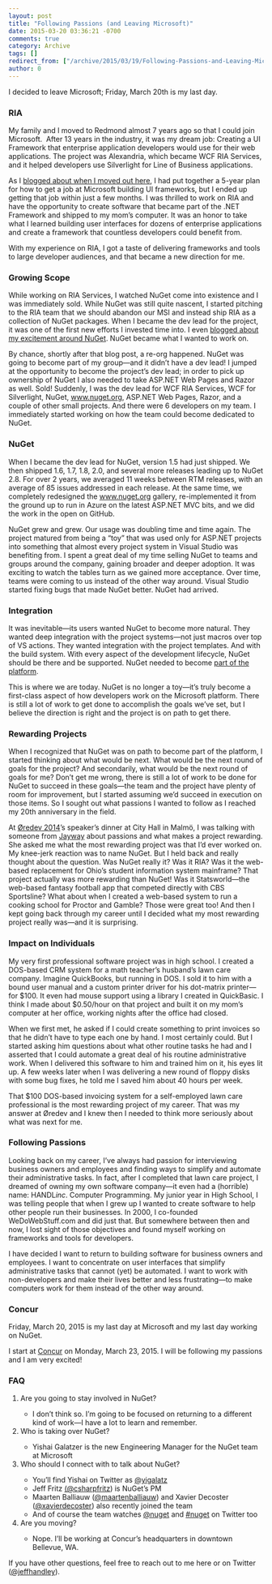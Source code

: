 ```yaml
---
layout: post
title: "Following Passions (and Leaving Microsoft)"
date: 2015-03-20 03:36:21 -0700
comments: true
category: Archive
tags: []
redirect_from: ["/archive/2015/03/19/Following-Passions-and-Leaving-Microsoft.aspx", "/archive/2015/03/19/following-passions-and-leaving-microsoft.aspx"]
author: 0
---
```

<!-- more -->
<p>I decided to leave Microsoft; Friday, March 20th is my last day.</p>  <h3>RIA</h3>  <p>My family and I moved to Redmond almost 7 years ago so that I could join Microsoft.  After 13 years in the industry, it was my dream job: Creating a UI Framework that enterprise application developers would use for their web applications. The project was Alexandria, which became WCF RIA Services, and it helped developers use Silverlight for Line of Business applications.</p>  <p>As I <a href="http://jeffhandley.com/archive/2008/04/06/leaving-big-and-relocating.aspx">blogged about when I moved out here</a>, I had put together a 5-year plan for how to get a job at Microsoft building UI frameworks, but I ended up getting that job within just a few months. I was thrilled to work on RIA and have the opportunity to create software that became part of the .NET Framework and shipped to my mom’s computer. It was an honor to take what I learned building user interfaces for dozens of enterprise applications and create a framework that countless developers could benefit from.</p>  <p>With my experience on RIA, I got a taste of delivering frameworks and tools to large developer audiences, and that became a new direction for me.</p>  <h3>Growing Scope</h3>  <p>While working on RIA Services, I watched NuGet come into existence and I was immediately sold. While NuGet was still quite nascent, I started pitching to the RIA team that we should abandon our MSI and instead ship RIA as a collection of NuGet packages. When I became the dev lead for the project, it was one of the first new efforts I invested time into. I even <a href="http://jeffhandley.com/archive/2011/08/11/IGetNuGet-YouGetNuGet.aspx">blogged about my excitement around NuGet</a>. NuGet became what I wanted to work on.</p>  <p>By chance, shortly after that blog post, a re-org happened. NuGet was going to become part of my group—and it didn’t have a dev lead! I jumped at the opportunity to become the project’s dev lead; in order to pick up ownership of NuGet I also needed to take ASP.NET Web Pages and Razor as well. Sold! Suddenly, I was the dev lead for WCF RIA Services, WCF for Silverlight, NuGet, <a href="http://www.nuget.org">www.nuget.org</a>, ASP.NET Web Pages, Razor, and a couple of other small projects. And there were 6 developers on my team. I immediately started working on how the team could become dedicated to NuGet.</p>  <h3>NuGet</h3>  <p>When I became the dev lead for NuGet, version 1.5 had just shipped. We then shipped 1.6, 1.7, 1.8, 2.0, and several more releases leading up to NuGet 2.8. For over 2 years, we averaged 11 weeks between RTM releases, with an average of 85 issues addressed in each release. At the same time, we completely redesigned the <a href="http://www.nuget.org">www.nuget.org</a> gallery, re-implemented it from the ground up to run in Azure on the latest ASP.NET MVC bits, and we did the work in the open on GitHub.</p>  <p>NuGet grew and grew. Our usage was doubling time and time again. The project matured from being a “toy” that was used only for ASP.NET projects into something that almost every project system in Visual Studio was benefiting from. I spent a great deal of my time selling NuGet to teams and groups around the company, gaining broader and deeper adoption. It was exciting to watch the tables turn as we gained more acceptance. Over time, teams were coming to us instead of the other way around. Visual Studio started fixing bugs that made NuGet better. NuGet had arrived.</p>  <h3>Integration</h3>  <p>It was inevitable—its users wanted NuGet to become more natural. They wanted deep integration with the project systems—not just macros over top of VS actions. They wanted integration with the project templates. And with the build system. With every aspect of the development lifecycle, NuGet should be there and be supported. NuGet needed to become <a href="http://blog.nuget.org/20141014/in-the-platform.html">part of the platform</a>.</p>  <p>This is where we are today. NuGet is no longer a toy—it’s truly become a first-class aspect of how developers work on the Microsoft platform. There is still a lot of work to get done to accomplish the goals we’ve set, but I believe the direction is right and the project is on path to get there.</p>  <h3>Rewarding Projects</h3>  <p>When I recognized that NuGet was on path to become part of the platform, I started thinking about what would be next. What would be the next round of goals for the project? And secondarily, what would be the next round of goals for me? Don’t get me wrong, there is still a lot of work to be done for NuGet to succeed in these goals—the team and the project have plenty of room for improvement, but I started assuming we’d succeed in execution on those items. So I sought out what passions I wanted to follow as I reached my 20th anniversary in the field.</p>  <p>At <a href="http://oredev.org/2014">Øredev 2014</a>’s speaker’s dinner at City Hall in Malmö, I was talking with someone from <a href="http://www.jayway.com/">Jayway</a> about passions and what makes a project rewarding. She asked me what the most rewarding project was that I’d ever worked on. My knee-jerk reaction was to name NuGet. But I held back and really thought about the question. Was NuGet really it? Was it RIA? Was it the web-based replacement for Ohio’s student information system mainframe? That project actually was more rewarding than NuGet! Was it Statsworld—the web-based fantasy football app that competed directly with CBS Sportsline? What about when I created a web-based system to run a cooking school for Proctor and Gamble? Those were great too! And then I kept going back through my career until I decided what my most rewarding project really was—and it is surprising.</p>  <h3>Impact on Individuals</h3>  <p>My very first professional software project was in high school. I created a DOS-based CRM system for a math teacher’s husband’s lawn care company. Imagine QuickBooks, but running in DOS. I sold it to him with a bound user manual and a custom printer driver for his dot-matrix printer—for $100. It even had mouse support using a library I created in QuickBasic. I think I made about $0.50/hour on that project and built it on my mom’s computer at her office, working nights after the office had closed.</p>  <p>When we first met, he asked if I could create something to print invoices so that he didn’t have to type each one by hand. I most certainly could. But I started asking him questions about what other routine tasks he had and I asserted that I could automate a great deal of his routine administrative work. When I delivered this software to him and trained him on it, his eyes lit up. A few weeks later when I was delivering a new round of floppy disks with some bug fixes, he told me I saved him about 40 hours per week.</p>  <p>That $100 DOS-based invoicing system for a self-employed lawn care professional is the most rewarding project of my career. That was my answer at Øredev and I knew then I needed to think more seriously about what was next for me.</p>  <h3>Following Passions</h3>  <p>Looking back on my career, I’ve always had passion for interviewing business owners and employees and finding ways to simplify and automate their administrative tasks. In fact, after I completed that lawn care project, I dreamed of owning my own software company—it even had a (horrible) name: HANDL<i>inc</i>. Computer Programming. My junior year in High School, I was telling people that when I grew up I wanted to create software to help other people run their businesses. In 2000, I co-founded WeDoWebStuff.com and did just that. But somewhere between then and now, I lost sight of those objectives and found myself working on frameworks and tools for developers.</p>  <p>I have decided I want to return to building software for business owners and employees. I want to concentrate on user interfaces that simplify administrative tasks that cannot (yet) be automated. I want to work with non-developers and make their lives better and less frustrating—to make computers work for them instead of the other way around.</p>  <h3>Concur</h3>  <p>Friday, March 20, 2015 is my last day at Microsoft and my last day working on NuGet.</p>  <p>I start at <a href="https://www.concur.com/">Concur</a> on Monday, March 23, 2015. I will be following my passions and I am very excited!</p>  <h3>FAQ</h3>  <ol>   <li>Are you going to stay involved in NuGet?</li>    <ul>     <li>I don’t think so. I’m going to be focused on returning to a different kind of work—I have a lot to learn and remember.</li>   </ul>    <li>Who is taking over NuGet?</li>    <ul>     <li>Yishai Galatzer is the new Engineering Manager for the NuGet team at Microsoft</li>   </ul>    <li>Who should I connect with to talk about NuGet?</li>    <ul>     <li>You’ll find Yishai on Twitter as <a href="http://twitter.com/yigalatz">@yigalatz</a></li>      <li>Jeff Fritz <a href="http://twitter.com/csharpfritz">(@csharpfritz</a>) is NuGet’s PM</li>      <li>Maarten Balliauw (<a href="http://twitter.com/maartenballiauw">@maartenballiauw</a>) and Xavier Decoster (<a href="http://twitter.com/xavierdecoster">@xavierdecoster</a>) also recently joined the team</li>      <li>And of course the team watches <a href="http://twitter.com/nuget">@nuget</a> and <a href="https://twitter.com/search?q=%23nuget">#nuget</a> on Twitter too</li>   </ul>    <li>Are you moving?</li>    <ul>     <li>Nope. I’ll be working at Concur’s headquarters in downtown Bellevue, WA.</li>   </ul> </ol>  <p>If you have other questions, feel free to reach out to me here or on Twitter (<a href="http://twitter.com/jeffhandley">@jeffhandley</a>).</p>

